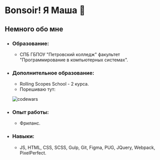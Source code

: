 
# Bonsoir! Я Маша :white_flower:
## Немного обо мне
* ### Образование:
    - СПБ ГБПОУ "Петровский колледж" факультет "Программирование в компьютерных системах".

* ### Дополнительное образование:
    - Rolling Scopes School - 2 курса.
    - Порешиваю тут:
    
    ![codewars](https://www.codewars.com/users/MarieZin/badges/large)
    

* ### Опыт работы:
    - Фриланс.

* ### Навыки:
    - JS, HTML, CSS, SCSS, Gulp, Git, Figma, PUG, JQuery, Webpack, PixelPerfect.

